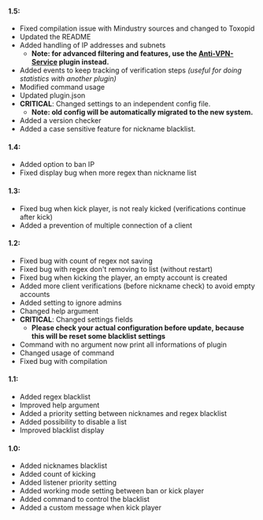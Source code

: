 #### 1.5:
  - Fixed compilation issue with Mindustry sources and changed to Toxopid
  - Updated the README
  - Added handling of IP addresses and subnets 
    - **Note: for advanced filtering and features, use the [Anti-VPN-Service](github.com/xpdustry/Anti-VPN-Service) plugin instead.**
  - Added events to keep tracking of verification steps *(useful for doing statistics with another plugin)*
  - Modified command usage
  - Updated plugin.json
  - **CRITICAL**: Changed settings to an independent config file.
    - **Note: old config will be automatically migrated to the new system.**
  - Added a version checker
  - Added a case sensitive feature for nickname blacklist.

#### 1.4:
  - Added option to ban IP
  - Fixed display bug when more regex than nickname list

#### 1.3:
  - Fixed bug when kick player, is not realy kicked (verifications continue after kick)
  - Added a prevention of multiple connection of a client

#### 1.2:
  - Fixed bug with count of regex not saving
  - Fixed bug with regex don't removing to list (without restart)
  - Fixed bug when kicking the player, an empty account is created
  - Added more client verifications (before nickname check) to avoid empty accounts
  - Added setting to ignore admins
  - Changed help argument
  - **CRITICAL**: Changed settings fields 
    - **Please check your actual configuration before update, because this will be reset some blacklist settings**
  - Command with no argument now print all informations of plugin
  - Changed usage of command
  - Fixed bug with compilation

#### 1.1:
  - Added regex blacklist
  - Improved help argument
  - Added a priority setting between nicknames and regex blacklist
  - Added possibility to disable a list
  - Improved blacklist display


#### 1.0:
 - Added nicknames blacklist
 - Added count of kicking
 - Added listener priority setting
 - Added working mode setting between ban or kick player
 - Added command to control the blacklist
 - Added a custom message when kick player
